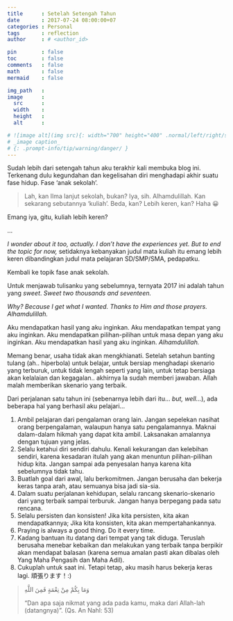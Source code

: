 ```yaml
---
title      : Setelah Setengah Tahun
date       : 2017-07-24 08:00:00+07
categories : Personal
tags       : reflection
author     : # <author_id>

pin        : false
toc        : false
comments   : false
math       : false
mermaid    : false

img_path   : 
image      :
  src      : 
  width    : 
  height   : 
  alt      : 

# ![image alt](img src){: width="700" height="400" .normal/left/right/shadow}
# _image caption_
# {: .prompt-info/tip/warning/danger/ }
---
```

Sudah lebih dari setengah tahun aku terakhir kali membuka blog ini. Terkenang dulu kegundahan dan kegelisahan diri menghadapi akhir suatu fase hidup. Fase ‘anak sekolah’.

> Lah, kan Ilma lanjut sekolah, bukan?
> Iya, sih. Alhamdulillah. Kan sekarang sebutannya ‘kuliah’. Beda, kan? Lebih keren, kan? Haha 😀

Emang iya, gitu, kuliah lebih keren?

…

_I wonder about it too, actually. I don’t have the experiences yet. But to end the topic for now,_ setidaknya kebanyakan judul mata kuliah itu emang lebih keren dibandingkan judul mata pelajaran SD/SMP/SMA, pedapatku.

Kembali ke topik fase anak sekolah.

Untuk menjawab tulisanku yang sebelumnya, ternyata 2017 ini adalah tahun yang _sweet_. _Sweet two thousands and seventeen._

_Why? Because I get what I wanted. Thanks to Him and those prayers. Alhamdulillah._

Aku mendapatkan hasil yang aku inginkan. Aku mendapatkan tempat yang aku inginkan. Aku mendapatkan pilihan-pilihan untuk masa depan yang aku inginkan. Aku mendapatkan hasil yang aku inginkan. _Alhamdulillah._

Memang benar, usaha tidak akan mengkhianati. Setelah setahun banting tulang (ah.. hiperbola) untuk belajar, untuk bersiap menghadapi skenario yang terburuk, untuk tidak lengah seperti yang lain, untuk tetap bersiaga akan kelalaian dan kegagalan.. akhirnya Ia sudah memberi jawaban. Allah malah memberikan skenario yang terbaik.

Dari perjalanan satu tahun ini (sebenarnya lebih dari itu… _but, well…_), ada beberapa hal yang berhasil aku pelajari…

1. Ambil pelajaran dari pengalaman orang lain. Jangan sepelekan nasihat orang berpengalaman, walaupun hanya satu pengalamannya. Maknai dalam-dalam hikmah yang dapat kita ambil. Laksanakan amalannya dengan tujuan yang jelas.
2. Selalu ketahui diri sendiri dahulu. Kenali kekurangan dan kelebihan sendiri, karena kesadaran itulah yang akan menuntun pilihan-pilihan hidup kita. Jangan sampai ada penyesalan hanya karena kita sebelumnya tidak tahu.
3. Buatlah goal dari awal, lalu berkomitmen. Jangan berusaha dan bekerja keras tanpa arah, atau semuanya bisa jadi sia-sia.
4. Dalam suatu perjalanan kehidupan, selalu rancang skenario-skenario dari yang terbaik sampai terburuk. Jangan hanya berpegang pada satu rencana.
5. Selalu persisten dan konsisten! Jika kita persisten, kita akan mendapatkannya; Jika kita konsisten, kita akan mempertahankannya.
6. Praying is always a good thing. Do it every time.
7. Kadang bantuan itu datang dari tempat yang tak diduga. Teruslah berusaha menebar kebaikan dan melakukan yang terbaik tanpa berpikir akan mendapat balasan (karena semua amalan pasti akan dibalas oleh Yang Maha Pengasih dan Maha Adil).
8. Cukuplah untuk saat ini. Tetapi tetap, aku masih harus bekerja keras lagi. 頑張ります！:)

> وَمَا بِكُمْ مِنْ نِعْمَةٍ فَمِنَ اللَّهِ
>
> “Dan apa saja nikmat yang ada pada kamu, maka dari Allah-lah (datangnya)”. (Qs. An Nahl: 53)
